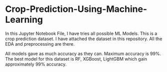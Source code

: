 # Crop-Prediction-Using-Machine-Learning

In this Jupyter Notebook File, I have tries all possible ML Models. This is a crop prediction dataset. I have attached the dataset in this repository. All the EDA and preprocessing are there.

All models gave as much accuracy as they can. Maximum accuracy is 99%. The best model for this dataset is RF, XGBoost, LightGBM which gain approximately 99% accuracy. 
